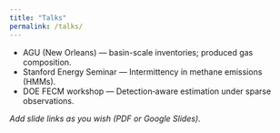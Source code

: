 ```yaml
---
title: "Talks"
permalink: /talks/
---
```


- AGU (New Orleans) — basin-scale inventories; produced gas composition.  
- Stanford Energy Seminar — Intermittency in methane emissions (HMMs).  
- DOE FECM workshop — Detection‑aware estimation under sparse observations.

*Add slide links as you wish (PDF or Google Slides).*